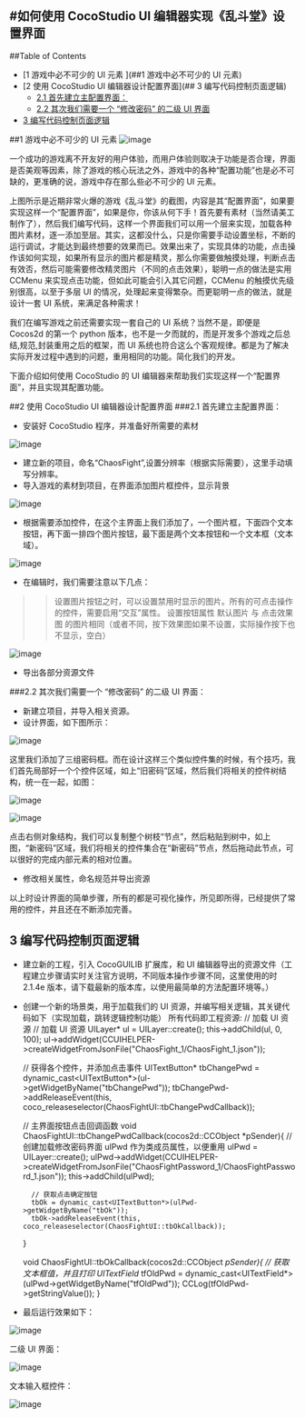 #如何使用 CocoStudio UI 编辑器实现《乱斗堂》设置界面
---

##Table of Contents
- [1 游戏中必不可少的 UI 元素 ](##1 游戏中必不可少的 UI 元素)
- [2 使用 CocoStudio UI 编辑器设计配置界面](## 3 编写代码控制页面逻辑) 
	- [2.1 首先建立主配置界面：]()
	- [2.2 其次我们需要一个 “修改密码” 的二级 UI 界面]()
- [3 编写代码控制页面逻辑]()

##1 游戏中必不可少的 UI 元素
![image](./res/1.png)

一个成功的游戏离不开友好的用户体验，而用户体验则取决于功能是否合理，界面是否美观等因素，除了游戏的核心玩法之外，游戏中的各种“配置功能”也是必不可缺的，更准确的说，游戏中存在那么些必不可少的 UI 元素。

上图所示是近期非常火爆的游戏《乱斗堂》的截图，内容是其“配置界面”，如果要实现这样一个“配置界面”，如果是你，你该从何下手！首先要有素材（当然请美工制作了），然后我们编写代码，这样一个界面我们可以用一个层来实现，加载各种图片素材，逐一添加至层。其实，这都没什么，只是你需要手动设置坐标，不断的运行调试，才能达到最终想要的效果而已。效果出来了，实现具体的功能，点击操作该如何实现，如果所有显示的图片都是精灵，那么你需要做触摸处理，判断点击有效否，然后可能需要修改精灵图片（不同的点击效果），聪明一点的做法是实用 CCMenu 来实现点击功能，但如此可能会引入其它问题，CCMenu 的触摸优先级别很高，以至于多层 UI 的情况，处理起来变得繁杂。而更聪明一点的做法，就是设计一套 UI 系统，来满足各种需求！

我们在编写游戏之前还需要实现一套自己的 UI 系统？当然不是，即便是 Cocos2d 的第一个 python 版本，也不是一夕而就的，而是开发多个游戏之后总结,规范,封装重用之后的框架，而 UI 系统也符合这么个客观规律。都是为了解决实际开发过程中遇到的问题，重用相同的功能。简化我们的开发。

下面介绍如何使用 CocoStudio 的 UI 编辑器来帮助我们实现这样一个“配置界面”，并且实现其配置功能。

##2 使用 CocoStudio UI 编辑器设计配置界面
###2.1 首先建立主配置界面：


- 安装好 CocoStudio 程序，并准备好所需要的素材

![image](./res/2.png)

- 建立新的项目，命名“ChaosFight”,设置分辨率（根据实际需要），这里手动填写分辨率。
- 导入游戏的素材到项目，在界面添加图片框控件，显示背景

![image](./res/3.png)

- 根据需要添加控件，在这个主界面上我们添加了，一个图片框，下面四个文本按钮，再下面一排四个图片按钮，最下面是两个文本按钮和一个文本框（文本域）。

![image](./res/4.png)

- 在编辑时，我们需要注意以下几点：
>>设置图片按钮之时，可以设置禁用时显示的图片。所有的可点击操作的控件，需要启用“交互”属性。
>>设置按钮属性 默认图片 与 点击效果图 的图片相同（或者不同，按下效果图如果不设置，实际操作按下也不显示，空白）

![image](./res/5.png)

- 导出各部分资源文件

###2.2 其次我们需要一个 “修改密码” 的二级 UI 界面：
- 新建立项目，并导入相关资源。
- 设计界面，如下图所示：

![image](./res/6.png)

这里我们添加了三组密码框。而在设计这样三个类似控件集的时候，有个技巧，我们首先局部好一个个控件区域，如上“旧密码”区域，然后我们将相关的控件树结构，统一在一起，如图：

![image](./res/7.png)

![image](./res/8.png)

  点击右侧对象结构，我们可以复制整个树枝“节点”，然后粘贴到树中，如上图，“新密码”区域，我们将相关的控件集合在“新密码”节点，然后拖动此节点，可以很好的完成内部元素的相对位置。

- 修改相关属性，命名规范并导出资源

以上时设计界面的简单步骤，所有的都是可视化操作，所见即所得，已经提供了常用的控件，并且还在不断添加完善。

## 3 编写代码控制页面逻辑
- 建立新的工程，引入 CocoGUILIB 扩展库，和 UI 编辑器导出的资源文件（工程建立步骤请实时关注官方说明，不同版本操作步骤不同，这里使用的时 2.1.4e 版本，请下载最新的版本库，以使用最简单的方法配置环境等。）
- 创建一个新的场景类，用于加载我们的 UI 资源，并编写相关逻辑，其关键代码如下（实现加载，跳转逻辑控制功能） 所有代码即工程资源:
	// 加载 UI 资源
	// 加载 UI 资源
	UILayer* ul = UILayer::create();
	this->addChild(ul, 0, 100);
	ul->addWidget(CCUIHELPER->createWidgetFromJsonFile("ChaosFight_1/ChaosFight_1.json"));
	 
	// 获得各个控件，并添加点击事件
	UITextButton* tbChangePwd = dynamic_cast<UITextButton*>(ul->getWidgetByName("tbChangePwd"));
	tbChangePwd->addReleaseEvent(this, coco_releaseselector(ChaosFightUI::tbChangePwdCallback));
	 
	// 主界面按钮点击回调函数
	void ChaosFightUI::tbChangePwdCallback(cocos2d::CCObject *pSender){
	    // 创建加载修改密码界面 ulPwd 作为类成员属性，以便重用
	    ulPwd = UILayer::create();
	    ulPwd->addWidget(CCUIHELPER->createWidgetFromJsonFile("ChaosFightPassword_1/ChaosFightPassword_1.json"));
	    this->addChild(ulPwd);
	 
	    // 获取点击确定按钮
	    tbOk = dynamic_cast<UITextButton*>(ulPwd->getWidgetByName("tbOk"));
	    tbOk->addReleaseEvent(this, coco_releaseselector(ChaosFightUI::tbOkCallback));
	}
	 
	void ChaosFightUI::tbOkCallback(cocos2d::CCObject *pSender){
	    // 获取文本框值，并且打印
	    UITextField* tfOldPwd = dynamic_cast<UITextField*>(ulPwd->getWidgetByName("tfOldPwd"));
	    CCLog(tfOldPwd->getStringValue());
	}

- 最后运行效果如下：

![image](./res/9.png)

二级 UI 界面：

![image](./res/10.png)

文本输入框控件：

![image](./res/11.png)